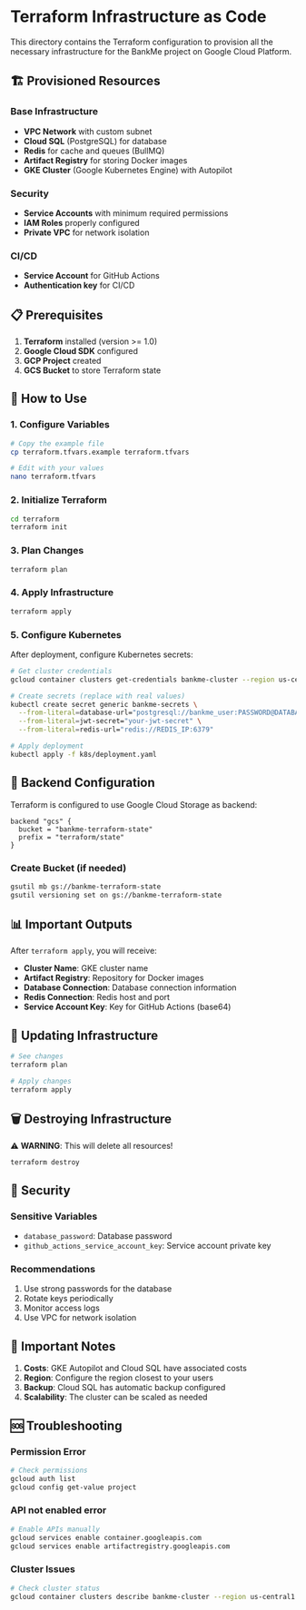# Terraform Infrastructure as Code

This directory contains the Terraform configuration to provision all the necessary infrastructure for the BankMe project on Google Cloud Platform.

## 🏗️ Provisioned Resources

### Base Infrastructure
- **VPC Network** with custom subnet
- **Cloud SQL** (PostgreSQL) for database
- **Redis** for cache and queues (BullMQ)
- **Artifact Registry** for storing Docker images
- **GKE Cluster** (Google Kubernetes Engine) with Autopilot

### Security
- **Service Accounts** with minimum required permissions
- **IAM Roles** properly configured
- **Private VPC** for network isolation

### CI/CD
- **Service Account** for GitHub Actions
- **Authentication key** for CI/CD

## 📋 Prerequisites

1. **Terraform** installed (version >= 1.0)
2. **Google Cloud SDK** configured
3. **GCP Project** created
4. **GCS Bucket** to store Terraform state

## 🚀 How to Use

### 1. Configure Variables

```bash
# Copy the example file
cp terraform.tfvars.example terraform.tfvars

# Edit with your values
nano terraform.tfvars
```

### 2. Initialize Terraform

```bash
cd terraform
terraform init
```

### 3. Plan Changes

```bash
terraform plan
```

### 4. Apply Infrastructure

```bash
terraform apply
```

### 5. Configure Kubernetes

After deployment, configure Kubernetes secrets:

```bash
# Get cluster credentials
gcloud container clusters get-credentials bankme-cluster --region us-central1

# Create secrets (replace with real values)
kubectl create secret generic bankme-secrets \
  --from-literal=database-url="postgresql://bankme_user:PASSWORD@DATABASE_IP:5432/bankme" \
  --from-literal=jwt-secret="your-jwt-secret" \
  --from-literal=redis-url="redis://REDIS_IP:6379"

# Apply deployment
kubectl apply -f k8s/deployment.yaml
```

## 🔧 Backend Configuration

Terraform is configured to use Google Cloud Storage as backend:

```hcl
backend "gcs" {
  bucket = "bankme-terraform-state"
  prefix = "terraform/state"
}
```

### Create Bucket (if needed)

```bash
gsutil mb gs://bankme-terraform-state
gsutil versioning set on gs://bankme-terraform-state
```

## 📊 Important Outputs

After `terraform apply`, you will receive:

- **Cluster Name**: GKE cluster name
- **Artifact Registry**: Repository for Docker images
- **Database Connection**: Database connection information
- **Redis Connection**: Redis host and port
- **Service Account Key**: Key for GitHub Actions (base64)

## 🔄 Updating Infrastructure

```bash
# See changes
terraform plan

# Apply changes
terraform apply
```

## 🗑️ Destroying Infrastructure

⚠️ **WARNING**: This will delete all resources!

```bash
terraform destroy
```

## 🔐 Security

### Sensitive Variables
- `database_password`: Database password
- `github_actions_service_account_key`: Service account private key

### Recommendations
1. Use strong passwords for the database
2. Rotate keys periodically
3. Monitor access logs
4. Use VPC for network isolation

## 📝 Important Notes

1. **Costs**: GKE Autopilot and Cloud SQL have associated costs
2. **Region**: Configure the region closest to your users
3. **Backup**: Cloud SQL has automatic backup configured
4. **Scalability**: The cluster can be scaled as needed

## 🆘 Troubleshooting

### Permission Error
```bash
# Check permissions
gcloud auth list
gcloud config get-value project
```

### API not enabled error
```bash
# Enable APIs manually
gcloud services enable container.googleapis.com
gcloud services enable artifactregistry.googleapis.com
```

### Cluster Issues
```bash
# Check cluster status
gcloud container clusters describe bankme-cluster --region us-central1
``` 